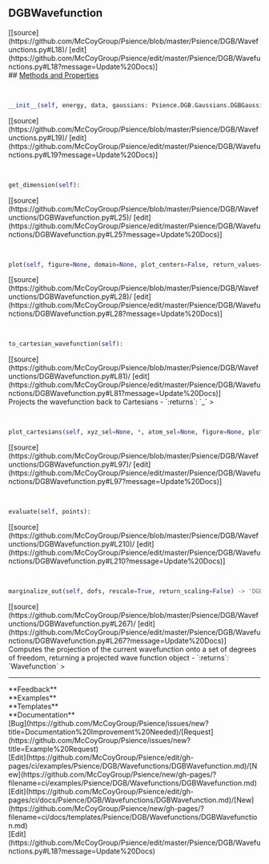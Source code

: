 ## <a id="Psience.DGB.Wavefunctions.DGBWavefunction">DGBWavefunction</a> 

<div class="docs-source-link" markdown="1">
[[source](https://github.com/McCoyGroup/Psience/blob/master/Psience/DGB/Wavefunctions.py#L18)/
[edit](https://github.com/McCoyGroup/Psience/edit/master/Psience/DGB/Wavefunctions.py#L18?message=Update%20Docs)]
</div>









<div class="collapsible-section">
 <div class="collapsible-section collapsible-section-header" markdown="1">
## <a class="collapse-link" data-toggle="collapse" href="#methods" markdown="1"> Methods and Properties</a> <a class="float-right" data-toggle="collapse" href="#methods"><i class="fa fa-chevron-down"></i></a>
 </div>
 <div class="collapsible-section collapsible-section-body collapse show" id="methods" markdown="1">
 
<a id="Psience.DGB.Wavefunctions.DGBWavefunction.__init__" class="docs-object-method">&nbsp;</a> 
```python
__init__(self, energy, data, gaussians: Psience.DGB.Gaussians.DGBGaussians = None, **opts): 
```
<div class="docs-source-link" markdown="1">
[[source](https://github.com/McCoyGroup/Psience/blob/master/Psience/DGB/Wavefunctions.py#L19)/
[edit](https://github.com/McCoyGroup/Psience/edit/master/Psience/DGB/Wavefunctions.py#L19?message=Update%20Docs)]
</div>


<a id="Psience.DGB.Wavefunctions.DGBWavefunction.get_dimension" class="docs-object-method">&nbsp;</a> 
```python
get_dimension(self): 
```
<div class="docs-source-link" markdown="1">
[[source](https://github.com/McCoyGroup/Psience/blob/master/Psience/DGB/Wavefunctions/DGBWavefunction.py#L25)/
[edit](https://github.com/McCoyGroup/Psience/edit/master/Psience/DGB/Wavefunctions/DGBWavefunction.py#L25?message=Update%20Docs)]
</div>


<a id="Psience.DGB.Wavefunctions.DGBWavefunction.plot" class="docs-object-method">&nbsp;</a> 
```python
plot(self, figure=None, domain=None, plot_centers=False, return_values=False, **opts): 
```
<div class="docs-source-link" markdown="1">
[[source](https://github.com/McCoyGroup/Psience/blob/master/Psience/DGB/Wavefunctions/DGBWavefunction.py#L28)/
[edit](https://github.com/McCoyGroup/Psience/edit/master/Psience/DGB/Wavefunctions/DGBWavefunction.py#L28?message=Update%20Docs)]
</div>


<a id="Psience.DGB.Wavefunctions.DGBWavefunction.to_cartesian_wavefunction" class="docs-object-method">&nbsp;</a> 
```python
to_cartesian_wavefunction(self): 
```
<div class="docs-source-link" markdown="1">
[[source](https://github.com/McCoyGroup/Psience/blob/master/Psience/DGB/Wavefunctions/DGBWavefunction.py#L81)/
[edit](https://github.com/McCoyGroup/Psience/edit/master/Psience/DGB/Wavefunctions/DGBWavefunction.py#L81?message=Update%20Docs)]
</div>
Projects the wavefunction back to Cartesians
  - `:returns`: `_`
    >


<a id="Psience.DGB.Wavefunctions.DGBWavefunction.plot_cartesians" class="docs-object-method">&nbsp;</a> 
```python
plot_cartesians(self, xyz_sel=None, *, atom_sel=None, figure=None, plot_centers=False, atom_styles=None, adjust_levels=False, projection_plot_density_cutoff=None, return_values=False, **plot_styles): 
```
<div class="docs-source-link" markdown="1">
[[source](https://github.com/McCoyGroup/Psience/blob/master/Psience/DGB/Wavefunctions/DGBWavefunction.py#L97)/
[edit](https://github.com/McCoyGroup/Psience/edit/master/Psience/DGB/Wavefunctions/DGBWavefunction.py#L97?message=Update%20Docs)]
</div>


<a id="Psience.DGB.Wavefunctions.DGBWavefunction.evaluate" class="docs-object-method">&nbsp;</a> 
```python
evaluate(self, points): 
```
<div class="docs-source-link" markdown="1">
[[source](https://github.com/McCoyGroup/Psience/blob/master/Psience/DGB/Wavefunctions/DGBWavefunction.py#L210)/
[edit](https://github.com/McCoyGroup/Psience/edit/master/Psience/DGB/Wavefunctions/DGBWavefunction.py#L210?message=Update%20Docs)]
</div>


<a id="Psience.DGB.Wavefunctions.DGBWavefunction.marginalize_out" class="docs-object-method">&nbsp;</a> 
```python
marginalize_out(self, dofs, rescale=True, return_scaling=False) -> 'DGBWavefunction': 
```
<div class="docs-source-link" markdown="1">
[[source](https://github.com/McCoyGroup/Psience/blob/master/Psience/DGB/Wavefunctions/DGBWavefunction.py#L267)/
[edit](https://github.com/McCoyGroup/Psience/edit/master/Psience/DGB/Wavefunctions/DGBWavefunction.py#L267?message=Update%20Docs)]
</div>
Computes the projection of the current wavefunction onto a set of degrees
of freedom, returning a projected wave function object
  - `:returns`: `Wavefunction`
    >
 </div>
</div>












---


<div markdown="1" class="text-secondary">
<div class="container">
  <div class="row">
   <div class="col" markdown="1">
**Feedback**   
</div>
   <div class="col" markdown="1">
**Examples**   
</div>
   <div class="col" markdown="1">
**Templates**   
</div>
   <div class="col" markdown="1">
**Documentation**   
</div>
   <div class="col" markdown="1">
   
</div>
   <div class="col" markdown="1">
   
</div>
   <div class="col" markdown="1">
   
</div>
</div>
  <div class="row">
   <div class="col" markdown="1">
[Bug](https://github.com/McCoyGroup/Psience/issues/new?title=Documentation%20Improvement%20Needed)/[Request](https://github.com/McCoyGroup/Psience/issues/new?title=Example%20Request)   
</div>
   <div class="col" markdown="1">
[Edit](https://github.com/McCoyGroup/Psience/edit/gh-pages/ci/examples/Psience/DGB/Wavefunctions/DGBWavefunction.md)/[New](https://github.com/McCoyGroup/Psience/new/gh-pages/?filename=ci/examples/Psience/DGB/Wavefunctions/DGBWavefunction.md)   
</div>
   <div class="col" markdown="1">
[Edit](https://github.com/McCoyGroup/Psience/edit/gh-pages/ci/docs/Psience/DGB/Wavefunctions/DGBWavefunction.md)/[New](https://github.com/McCoyGroup/Psience/new/gh-pages/?filename=ci/docs/templates/Psience/DGB/Wavefunctions/DGBWavefunction.md)   
</div>
   <div class="col" markdown="1">
[Edit](https://github.com/McCoyGroup/Psience/edit/master/Psience/DGB/Wavefunctions.py#L18?message=Update%20Docs)   
</div>
   <div class="col" markdown="1">
   
</div>
   <div class="col" markdown="1">
   
</div>
   <div class="col" markdown="1">
   
</div>
</div>
</div>
</div>